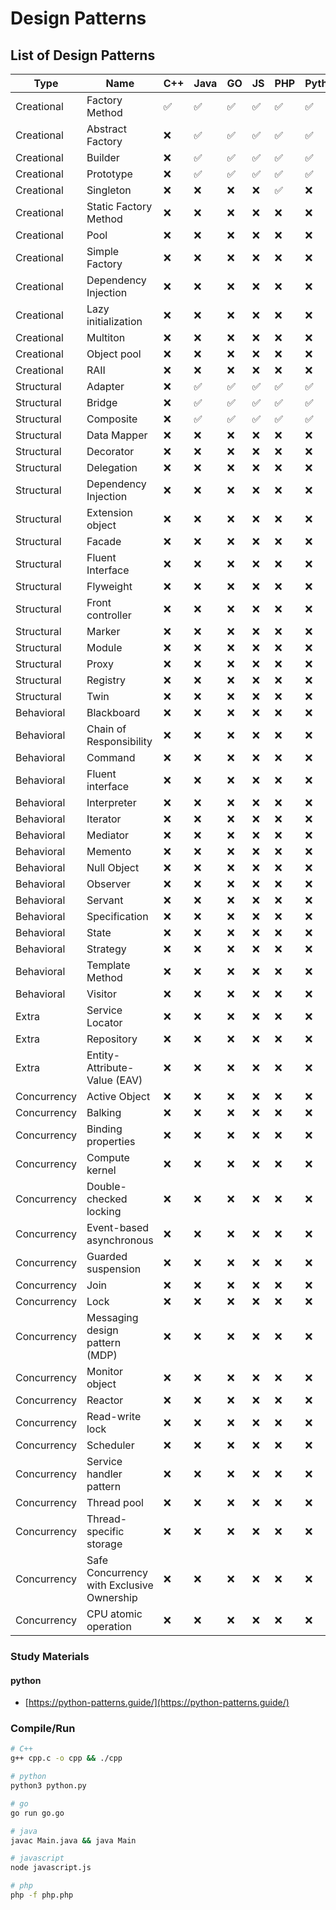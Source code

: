 # Design Patterns

## List of Design Patterns

| Type        | Name                                      | C++ | Java | GO | JS | PHP | Python |
|-------------|-------------------------------------------|-----|------|----|----|-----|--------|
| Creational  | Factory Method                            | ✅  | ✅   | ✅ | ✅ | ✅  | ✅     |
| Creational  | Abstract Factory                          | ❌  | ✅   | ✅ | ✅ | ✅  | ✅     |
| Creational  | Builder                                   | ❌  | ✅   | ✅ | ✅ | ✅  | ✅     |
| Creational  | Prototype                                 | ❌  | ✅   | ✅ | ✅ | ✅  | ✅     |
| Creational  | Singleton                                 | ❌  | ❌   | ❌ | ❌ | ✅  | ❌     |
| Creational  | Static Factory Method                     | ❌  | ❌   | ❌ | ❌ | ❌  | ❌     |
| Creational  | Pool                                      | ❌  | ❌   | ❌ | ❌ | ❌  | ❌     |
| Creational  | Simple Factory                            | ❌  | ❌   | ❌ | ❌ | ❌  | ❌     |
| Creational  | Dependency Injection                      | ❌  | ❌   | ❌ | ❌ | ❌  | ❌     |
| Creational  | Lazy initialization                       | ❌  | ❌   | ❌ | ❌ | ❌  | ❌     |
| Creational  | Multiton                                  | ❌  | ❌   | ❌ | ❌ | ❌  | ❌     |
| Creational  | Object pool                               | ❌  | ❌   | ❌ | ❌ | ❌  | ❌     |
| Creational  | RAII                                      | ❌  | ❌   | ❌ | ❌ | ❌  | ❌     |
| Structural  | Adapter                                   | ❌  | ✅   | ✅ | ✅ | ✅  | ✅     |
| Structural  | Bridge                                    | ❌  | ✅   | ✅ | ✅ | ✅  | ✅     |
| Structural  | Composite                                 | ❌  | ✅   | ✅ | ✅ | ✅  | ✅     |
| Structural  | Data Mapper                               | ❌  | ❌   | ❌ | ❌ | ❌  | ❌     |
| Structural  | Decorator                                 | ❌  | ❌   | ❌ | ❌ | ❌  | ❌     |
| Structural  | Delegation                                | ❌  | ❌   | ❌ | ❌ | ❌  | ❌     |
| Structural  | Dependency Injection                      | ❌  | ❌   | ❌ | ❌ | ❌  | ❌     |
| Structural  | Extension object                          | ❌  | ❌   | ❌ | ❌ | ❌  | ❌     |
| Structural  | Facade                                    | ❌  | ❌   | ❌ | ❌ | ❌  | ❌     |
| Structural  | Fluent Interface                          | ❌  | ❌   | ❌ | ❌ | ❌  | ❌     |
| Structural  | Flyweight                                 | ❌  | ❌   | ❌ | ❌ | ❌  | ❌     |
| Structural  | Front controller                          | ❌  | ❌   | ❌ | ❌ | ❌  | ❌     |
| Structural  | Marker                                    | ❌  | ❌   | ❌ | ❌ | ❌  | ❌     |
| Structural  | Module                                    | ❌  | ❌   | ❌ | ❌ | ❌  | ❌     |
| Structural  | Proxy                                     | ❌  | ❌   | ❌ | ❌ | ❌  | ❌     |
| Structural  | Registry                                  | ❌  | ❌   | ❌ | ❌ | ❌  | ❌     |
| Structural  | Twin                                      | ❌  | ❌   | ❌ | ❌ | ❌  | ❌     |
| Behavioral  | Blackboard                                | ❌  | ❌   | ❌ | ❌ | ❌  | ❌     |
| Behavioral  | Chain of Responsibility                   | ❌  | ❌   | ❌ | ❌ | ❌  | ❌     |
| Behavioral  | Command                                   | ❌  | ❌   | ❌ | ❌ | ❌  | ❌     |
| Behavioral  | Fluent interface                          | ❌  | ❌   | ❌ | ❌ | ❌  | ❌     |
| Behavioral  | Interpreter                               | ❌  | ❌   | ❌ | ❌ | ❌  | ❌     |
| Behavioral  | Iterator                                  | ❌  | ❌   | ❌ | ❌ | ❌  | ❌     |
| Behavioral  | Mediator                                  | ❌  | ❌   | ❌ | ❌ | ❌  | ❌     |
| Behavioral  | Memento                                   | ❌  | ❌   | ❌ | ❌ | ❌  | ❌     |
| Behavioral  | Null Object                               | ❌  | ❌   | ❌ | ❌ | ❌  | ❌     |
| Behavioral  | Observer                                  | ❌  | ❌   | ❌ | ❌ | ❌  | ❌     |
| Behavioral  | Servant                                   | ❌  | ❌   | ❌ | ❌ | ❌  | ❌     |
| Behavioral  | Specification                             | ❌  | ❌   | ❌ | ❌ | ❌  | ❌     |
| Behavioral  | State                                     | ❌  | ❌   | ❌ | ❌ | ❌  | ❌     |
| Behavioral  | Strategy                                  | ❌  | ❌   | ❌ | ❌ | ❌  | ❌     |
| Behavioral  | Template Method                           | ❌  | ❌   | ❌ | ❌ | ❌  | ❌     |
| Behavioral  | Visitor                                   | ❌  | ❌   | ❌ | ❌ | ❌  | ❌     |
| Extra       | Service Locator                           | ❌  | ❌   | ❌ | ❌ | ❌  | ❌     |
| Extra       | Repository                                | ❌  | ❌   | ❌ | ❌ | ❌  | ❌     |
| Extra       | Entity-Attribute-Value (EAV)              | ❌  | ❌   | ❌ | ❌ | ❌  | ❌     |
| Concurrency | Active Object                             | ❌  | ❌   | ❌ | ❌ | ❌  | ❌     |
| Concurrency | Balking                                   | ❌  | ❌   | ❌ | ❌ | ❌  | ❌     |
| Concurrency | Binding properties                        | ❌  | ❌   | ❌ | ❌ | ❌  | ❌     |
| Concurrency | Compute kernel                            | ❌  | ❌   | ❌ | ❌ | ❌  | ❌     |
| Concurrency | Double-checked locking                    | ❌  | ❌   | ❌ | ❌ | ❌  | ❌     |
| Concurrency | Event-based asynchronous                  | ❌  | ❌   | ❌ | ❌ | ❌  | ❌     |
| Concurrency | Guarded suspension                        | ❌  | ❌   | ❌ | ❌ | ❌  | ❌     |
| Concurrency | Join                                      | ❌  | ❌   | ❌ | ❌ | ❌  | ❌     |
| Concurrency | Lock                                      | ❌  | ❌   | ❌ | ❌ | ❌  | ❌     |
| Concurrency | Messaging design pattern (MDP)            | ❌  | ❌   | ❌ | ❌ | ❌  | ❌     |
| Concurrency | Monitor object                            | ❌  | ❌   | ❌ | ❌ | ❌  | ❌     |
| Concurrency | Reactor                                   | ❌  | ❌   | ❌ | ❌ | ❌  | ❌     |
| Concurrency | Read-write lock                           | ❌  | ❌   | ❌ | ❌ | ❌  | ❌     |
| Concurrency | Scheduler                                 | ❌  | ❌   | ❌ | ❌ | ❌  | ❌     |
| Concurrency | Service handler pattern                   | ❌  | ❌   | ❌ | ❌ | ❌  | ❌     |
| Concurrency | Thread pool                               | ❌  | ❌   | ❌ | ❌ | ❌  | ❌     |
| Concurrency | Thread-specific storage                   | ❌  | ❌   | ❌ | ❌ | ❌  | ❌     |
| Concurrency | Safe Concurrency with Exclusive Ownership | ❌  | ❌   | ❌ | ❌ | ❌  | ❌     |
| Concurrency | CPU atomic operation                      | ❌  | ❌   | ❌ | ❌ | ❌  | ❌     |

### Study Materials

#### python

- [https://python-patterns.guide/](https://python-patterns.guide/)

### Compile/Run

```bash
# C++
g++ cpp.c -o cpp && ./cpp

# python
python3 python.py

# go
go run go.go

# java
javac Main.java && java Main

# javascript
node javascript.js

# php
php -f php.php
```
